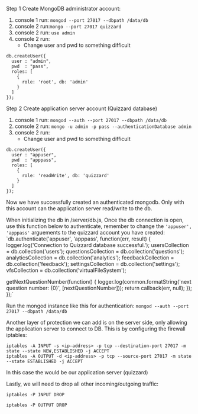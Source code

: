 Step 1 Create MongoDB administrator account:
1. console 1 run: `mongod --port 27017 --dbpath /data/db`
2. console 2 run:`mongo --port 27017 quizzard`
3. console 2 run: `use admin`
4. console 2 run: 
   - Change user and pwd to something difficult 
```
db.createUser({
  user : "admin",
  pwd  : "pass",
  roles: [
    { 
      role: 'root', db: 'admin'
    }
  ]
});
```

Step 2 Create application server account (Quizzard database)

1. console 1 run: `mongod --auth --port 27017 --dbpath /data/db`
2. console 2 run: `mongo -u admin -p pass --authenticationDatabase admin`
3. console 2 run:
   - Change user and pwd to something difficult
```
db.createUser({
  user : "appuser",
  pwd  : "apppass",
  roles: [
    { 
      role: 'readWrite', db: 'quizzard'
    }
  ]
});
```

Now we have successfully created an authenticated mongodb. Only with this account can the application server read/write to the db.

When initializing the db in /server/db.js, Once the db connection is open, use this function below to authenticate, remember to change the `'appuser', 'apppass'` arguements to the quizzard account you have created:
`db.authenticate('appuser', 'apppass', function(err, result) {
  logger.log('Connection to Quizzard database successful.');
  usersCollection = db.collection('users');
  questionsCollection = db.collection('questions');
  analyticsCollection = db.collection('analytics');
  feedbackCollection = db.collection('feedback');
  settingsCollection = db.collection('settings');
  vfsCollection = db.collection('virtualFileSystem');

  getNextQuestionNumber(function() {
      logger.log(common.formatString('next question number: {0}', [nextQuestionNumber]));
      return callback(err, null);
  });
});`

Run the mongod instance like this for authentication:
`mongod --auth --port 27017 --dbpath /data/db`


Another layer of protection we can add is on the server side, only allowing the application server to connect to DB. 
This is by configuring the firewall iptables:

```
iptables -A INPUT -s <ip-address> -p tcp --destination-port 27017 -m state --state NEW,ESTABLISHED -j ACCEPT
iptables -A OUTPUT -d <ip-address> -p tcp --source-port 27017 -m state --state ESTABLISHED -j ACCEPT
```
In this case the <ip-address> would be our application server (quizzard)

Lastly, we will need to drop all other incoming/outgoing traffic:
```
iptables -P INPUT DROP

iptables -P OUTPUT DROP
```

